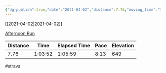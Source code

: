```yaml
---
{"dg-publish":true,"date":"2021-04-02","distance":7.76,"moving_time":"1:03:52","elapsed_time":"1:05:59","pace":"8:13","total_elevation_gain":649,"url":"https://www.strava.com/activities/5058578671","permalink":"/01-personal/strava/2021-04-02-afternoon-run/","dgPassFrontmatter":true}
---
```



[[2021-04-02\|2021-04-02]]

[Afternoon Run](https://www.strava.com/activities/5058578671)

| Distance | Time    | Elapsed Time | Pace | Elevation |
| -------- | ------- | ------------ | ---- | --------- |
| 7.76     | 1:03:52 | 1:05:59      | 8:13 | 649       |




#strava
